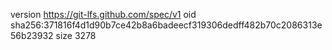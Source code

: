 version https://git-lfs.github.com/spec/v1
oid sha256:371816f4d1d90b7ce42b8a6badeecf319306dedff482b70c2086313e56b23932
size 3278
